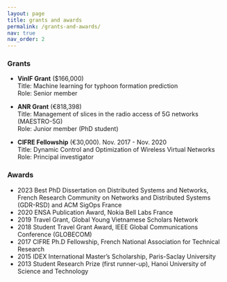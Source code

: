 ```yaml
---
layout: page
title: grants and awards
permalink: /grants-and-awards/
nav: true
nav_order: 2
---
```


### Grants
* **VinIF Grant** ($166,000)\
  Title: Machine learning for typhoon formation prediction\
  Role: Senior member
   
* **ANR Grant** (€818,398)\
  Title: Management of slices in the radio access of 5G networks (MAESTRO-5G)\
  Role: Junior member (PhD student)
  
* **CIFRE Fellowship** (€30,000). Nov. 2017 - Nov. 2020\
  Title: Dynamic Control and Optimization of Wireless Virtual Networks\
  Role: Principal investigator
  
### Awards
* 2023 Best PhD Dissertation on Distributed Systems and Networks, French Research Community on Networks and Distributed Systems (GDR-RSD) and ACM SigOps France
* 2020 ENSA Publication Award, Nokia Bell Labs France
* 2019 Travel Grant, Global Young Vietnamese Scholars Network
* 2018 Student Travel Grant Award, IEEE Global Communications Conference (GLOBECOM) 
* 2017 CIFRE Ph.D Fellowship, French National Association for Technical Research
* 2015 IDEX International Master’s Scholarship, Paris-Saclay University
* 2013 Student Research Prize (first runner-up), Hanoi University of Science and Technology
